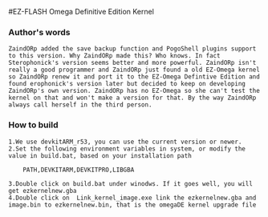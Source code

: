 #EZ-FLASH  Omega Definitive Edition Kernel

### Author's words

	ZaindORp added the save backup function and PogoShell plugins support to this version. Why ZaindORp made this? Who knows. In fact Sterophonick's version seems better and more powerful. ZaindORp isn't really a good programmer and ZaindORp just found a old EZ-Omega kernel so ZaindORp renew it and port it to the EZ-Omega Defintive Edition and found erophonick's version later but decided to keep on developing ZaindORp's own version. ZaindORp has no EZ-Omega so she can't test the kernel on that and won't make a version for that. By the way ZaindORp always call herself in the third person.

### How to build 

    1.We use devkitARM_r53, you can use the current version or newer.
    2.Set the following environment variables in system, or modify the value in build.bat, based on your installation path
 
        PATH,DEVKITARM,DEVKITPRO,LIBGBA

    3.Double click on build.bat under winodws. If it goes well, you will get ezkernelnew.gba
    4.Double click on  Link_kernel_image.exe link the ezkernelnew.gba and image.bin to ezkernelnew.bin, that is the omegaDE kernel upgrade file
